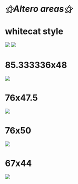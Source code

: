 # _⚝*Altero areas*⚝_

# whitecat style
![](https://kappa.lol/QzbOI)
![](https://kappa.lol/Knobx)

# 85.333336x48
![](https://i.postimg.cc/wxy2t1p4/image.png)

# 76x47.5
![](https://i.postimg.cc/fWGPHr2v/Open-Tablet-Driver-UX-Wpf-v7ysb8-Wj-NJ.png)

# 76x50
![](https://i.postimg.cc/bJ2KP9B3/Open-Tablet-Driver-UX-Wpf-8agbzbu-OCn.png)

# 67x44
![](https://i.postimg.cc/Y0SMSyFV/Open-Tablet-Driver-UX-Wpf-e-Za-EWu0-G6-R.png)
